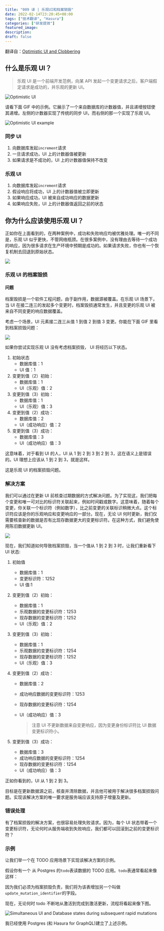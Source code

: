 ```yaml
---
title: "009 译 | 乐观UI和档案销毁"
date: 2022-02-14T23:20:45+08:00
tags: ["技术翻译", "Hasura"]
categories: ["研发提效"]
featured_image:
description:
draft: false
---
```


翻译自：[Optimistic UI and Clobbering](https://hasura.io/blog/optimistic-ui-and-clobbering/)

## 什么是乐观 UI？

> 乐观 UI 是一个前端开发范例，向某 API 发起一个变更请求之后，客户端假定请求是成功的，并乐观的更新 UI。

![Optimistic UI](https://hasura.io/blog/content/images/2019/08/Group-3277--1--1.png)

请看下面 GIF 中的示例。它展示了一个来自数据库的计数器值，并且递增按钮使其递增。左侧的计数器实现了传统的同步 UI，而右侧的那一个实现了乐观 UI。

![Optimistic UI example
](https://hasura.io/blog/content/images/2019/07/optimistic-ui.gif)

### 同步 UI

1. 向数据库发起`increment`请求
2. 一旦请求成功，UI 上的计数器值被更新
3. 如果请求是不成功的，UI 上的计数器值保持不改变

### 乐观 UI

1. 向数据库发起`increment`请求
2. 假设响应将成功，UI 上的计数器值被立即更新
3. 如果响应成功，UI 被来自成功响应的数据更新
4. 如果响应失败，UI 上的计数器值返回之前的状态

## 你为什么应该使用乐观 UI？

正如你在上面看到的，在两种案例中，成功和失败响应均被优雅处理。唯一的不同是，乐观 UI 似乎更快，不管网络瓶颈。在很多案例中，没有理由去等待一个成功的响应，因为很多请求在生产环境中预期是成功的。如果请求失败，你也有一个恢复机制去回退到原始状态。

![](https://hasura.io/blog/content/images/2019/07/image-1.png)

### 乐观 UI 的档案毁损

#### 问题

档案毁损是一个软件工程问题，由于副作用，数据源被覆盖。在乐观 UI 场景下，当 UI 在接二连三的发起多个变更时，档案毁损通常发生，并且变更的乐观 UI 被来自不同变更的响应数据覆盖。

考虑一个场景，UI 元素接二连三从值 1 到值 2 到值 3 变更。你能在下面 GIF 里看到档案损毁问题：

![](https://hasura.io/blog/content/images/2019/07/optimistic-ui-clobbering.gif)

如果你尝试实现乐观 UI 没有考虑档案损毁， UI 将经历以下状态。

1. 初始状态
   - 数据库值：1
   - UI 值：1
2. 变更到值（2）初始：
   - 数据库值：1
   - UI（乐观）值：2
3. 变更到值（3）初始：
   - 数据库值：1
   - UI（乐观）值：3
4. 变更到值（2）成功：
   - 数据库值：2
   - UI（成功响应）值：2
5. 变更到值（3）成功：
   - 数据库值：3
   - UI（成功响应）值：3

这意味着，对于看到 UI 的人，UI 从 1 到 2 到 3 到 2 到 3，这在语义上是错误的。UI 理想上应该从 1 到 2 到 3，就是这样。

这是乐观 UI 的档案损毁问题。

### 解决方案

我们可以通过在更新 UI 前核查过期数据的方式解决问题。为了实现这，我们把每个变更和唯一可对比的标识符关联起来，例如时间戳或数字。这意味着，随着每个变更，你关联一个标识符（例如数字），比之前变更的关联标识稍微大点。这个标识符应该是你的乐观响应和变更响应的一部分。现在，无论 UI 何时更新，我们仅需要核查新的数据是否有比现存数据更大的变更标识符。在这种方式，我们避免使用陈旧数据更新 UI。

![](https://hasura.io/blog/content/images/2019/08/optimistic-ui-clobbering-solution.gif)

现在，我们知道如何导致档案损毁，当一个值从 1 到 2 到 3 时，让我们重新看下 UI 状态:

1. 初始值
   - 数据库值：1
   - 变更标识符：1252
   - UI 值:1
2. 变更到值（2）初始：
   - 数据库值：1
   - 乐观数据的变更标识符：1253
   - 现存数据的变更标识符：1252
   - UI（乐观）值：2
3. 变更到值（3）初始：
   - 数据库值：1
   - 乐观数据的变更标识符：1254
   - 现存数据的变更标识符：1252
   - UI（乐观）值：3
4. 变更到值（2）成功：

   - 数据库值：2
   - 成功响应数据的变更标识符：1253
   - 现存数据的变更标识符：1254
   - UI（成功响应）值：3

     > 注意 UI 不更新数据来自变更响应，因为变更身份标识符比 UI 数据变更标识符小。

5. 变更到值（3）成功：

   - 数据库值：3
   - 成功响应数据的变更标识符：1254
   - 现存数据的变更标识符：1254
   - UI（成功响应）值：3

正如你看到的，UI 从 1 到 2 到 3。

目标是在更新数据源之前，核查并清除数据，并且他可被用于解决很多档案损毁问题。实现该解决方案的唯一要求是服务端应该支持原子增量及更新。

### 错误处理

有了档案损毁的解决方案，也很容易处理失败请求。因为，每个 UI 状态带着一个变更标识符，无论何时从服务端收到失败响应，我们都可以回滚到之前的变更标识符？

### 示例

让我们举一个在 TODO 应用场景下实现该解决方案的示例。

假设你有一个 从 Postgres 的`todo`表读数据的 TODO 应用。`todo`表通常看起来像这样：

因为我们必须为档案损毁负责，我们将为该表增加另一个叫做 `update_mutation_identifier`的字段。

现在，无论何时 todo 不断地从激活到完成到激活更新，流程将看起来像下图。

![Simultaneous UI and Database states during subsequent rapid mutations](https://hasura.io/blog/content/images/2019/08/Group-3278--1-.png)

我已经使用 Postgres (和 Hasura for GraphQL)建立了上述示例。
